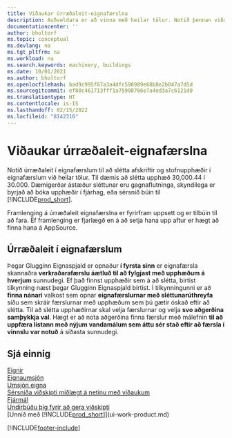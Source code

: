```yaml
---
title: Viðaukar úrræðaleit-eignafærslna
description: Auðveldara er að vinna með heilar tölur. Notið þennan viðauka til að slétta upphæðir fyrir eignir í Eignahöfuðbók.
documentationcenter: ''
author: bholtorf
ms.topic: conceptual
ms.devlang: na
ms.tgt_pltfrm: na
ms.workload: na
ms.search.keywords: machinery, buildings
ms.date: 10/01/2021
ms.author: bholtorf
ms.openlocfilehash: bad9c995f87a3a4dfc598989e68b8e2b047a7d5d
ms.sourcegitcommit: ef80c461713fff1a75998766e7a4ed3a7c6121d0
ms.translationtype: HT
ms.contentlocale: is-IS
ms.lasthandoff: 02/15/2022
ms.locfileid: "8142316"
---
```

# <a name="the-troubleshooting-fa-ledger-entries-extension"></a>Viðaukar úrræðaleit-eignafærslna
Notið úrræðaleit í eignafærslum til að slétta afskriftir og stofnupphæðir í eignafærslum við heilar tölur. Til dæmis að slétta upphæð 30,000.44 í 30.000. Dæmigerðar ástæður sléttunar eru gagnaflutninga, skyndilega er byrjað að bóka upphæðir í fjárhag, eða sérsnið búin til [!INCLUDE[prod_short](includes/prod_short.md)].

Framlenging á úrræðaleit eignafærslna er fyrirfram uppsett og er tilbúin til að fara. Ef framlenging er fjarlægð en á að setja hana upp aftur er hægt að finna hana á AppSource.

## <a name="troubleshooting-fixed-asset-ledger-entries"></a>Úrræðaleit í eignafærslum
Þegar Glugginn Eignaspjald er opnaður **í fyrsta sinn** er eignafærsla skannaðra **verkraðarafærslu áætluð til að fylgjast með upphæðum á hverjum** sunnudegi. Ef það finnst upphæðir sem á að slétta, birtist tilkynning næst þegar Glugginn Eignaspjald birtist. Í tilkynningunni er að **finna nánari** valkost sem opnar **eignafærslurnar með sléttunarúthreyfa** síðu sem skráir færslurnar með upphæðum sem þú gætir óskað eftir að slétta. Til að slétta upphæðirnar skal velja færslurnar og velja **svo aðgerðina samþykkja val**. Hægt er að nota aðgerðina finna færslur með málefnin **til að uppfæra listann með nýjum vandamálum sem áttu sér stað eftir að færsla í vinnslu var notuð** á síðasta sunnudegi.

## <a name="see-also"></a>Sjá einnig
[Eignir](fa-manage.md)  
[Eignaumsjón](fa-manage.md)  
[Umsjón eigna](fa-how-maintain.md)  
[Sérsníða viðskipti miðlægt á netinu með viðaukum](ui-extensions.md)  
[Fjármál](finance.md)  
[Undirbúðu þig fyrir að gera viðskipti](ui-get-ready-business.md)  
[Unnið með [!INCLUDE[prod_short](includes/prod_short.md)]](ui-work-product.md)  


[!INCLUDE[footer-include](includes/footer-banner.md)]



